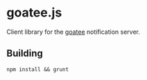 goatee.js
=========

Client library for the [goatee](https://github.com/johnernaut/goatee) notification server.

## Building
`npm install && grunt`

